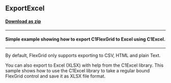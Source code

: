## ExportExcel
#### [Download as zip](https://downgit.github.io/#/home?url=https://github.com/GrapeCity/ComponentOne-WPF-Samples/tree/master/\NET_4.5.2\C1.WPF.FlexGrid\CS\ExcelExport)
____
#### Simple example showing how to export C1FlexGrid to Excel using C1Excel.
____
By default, FlexGrid only supports exporting to CSV, HTML and plain Text.

You can also export to Excel (XLSX) with help from the C1Excel library. This sample shows how to use the C1Excel library to take a regular bound FlexGrid control and save it as XLSX file format.

